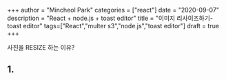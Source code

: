 +++
author = "Mincheol Park"
categories = ["react"]
date = "2020-09-07"
description = "React + node.js + toast editor"
title = "이미지 리사이즈하기-toast editor"
tags=["React","multer s3","node.js","toast editor"]
draft = true
+++

사진을 RESIZE 하는 이유?

## 1.
